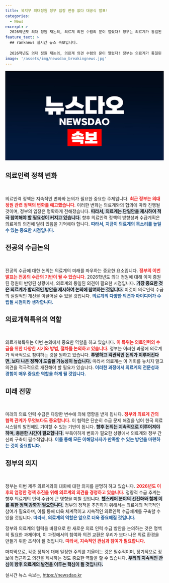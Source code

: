 ```yaml
---
title: 복지부 의대정원 정부 입장 변동 없다 대공식 발표!
categories:
  - News
excerpt: >
  2026학년도 의대 정원 재논의, 의료계 의견 수렴의 문이 열렸다! 정부는 의료계가 통일된 증원안을 제시할 경우 언제든 논의할 준비가 되어 있다고 밝혔다. 의료계의 목소리가 정책에 어떤 변화를 가져올지 주목된다.
feature_text: >
  ## ranknews 실시간 뉴스 속보입니다.

  2026학년도 의대 정원 재논의, 의료계 의견 수렴의 문이 열렸다! 정부는 의료계가 통일된 증원안을 제시할 경우 언제든 논의할 준비가 되어 있다고 밝혔다. 의료계의 목소리가 정책에 어떤 변화를 가져올지 주목된다.
image: '/assets/img/newsdao_breakingnews.jpg'
---
```


<p><img src="/assets/img/newsdao_breakingnews.jpg" alt="ranknews 속보" /></p>

<h2 data-ke-size="size26">의료인력 정책 변화</h2>

<p data-ke-size="size16">&nbsp;</p>

<p>의료인력 정책은 지속적인 변화와 논의가 필요한 중요한 주제입니다. <b><span style="color: #ee2323;">최근 정부는 의대 정원 관련 정책의 변화를 예고했습니다.</span></b> 이러한 변화는 의료계와의 협의에 따라 진행될 것이며, 정부의 입장은 명확하게 전해졌습니다. <b><span style="background-color: #21538527;">따라서, 의료계는 단일안을 제시하여 적극 참여해야 할 필요성이 커지고 있습니다.</span></b> 향후 의료인력 정책의 방향성과 수급계획은 의료계의 의견에 달려 있음을 기억해야 합니다. <b><span style="color: #1a5490;">따라서, 지금이 의료계의 목소리를 높일 수 있는 중요한 시점입니다.</span></b></p>

<h2 data-ke-size="size26">전공의 수급논의</h2>

<p data-ke-size="size16">&nbsp;</p>

<p>전공의 수급에 대한 논의는 의료계의 미래를 좌우하는 중요한 요소입니다. <b><span style="color: #ee2323;">정부의 이번 발표는 전공의 수급의 기반이 될 수 있습니다.</span></b> 2026학년도 의대 정원에 대해 이미 증원된 정원이 반영된 상황에서, 의료계의 통일된 의견이 필요한 시점입니다. <b><span style="background-color: #21538527;">가장 중요한 것은 의료계가 합리적인 방안을 제시하여 논의에 참여하는 것입니다.</span></b> 이것이 의료인력 수급의 실질적인 개선을 이끌어낼 수 있을 것입니다. <b><span style="color: #1a5490;">의료계의 다양한 의견과 아이디어가 수립될 시점이라 생각합니다.</span></b></p>

<h2 data-ke-size="size26">의료개혁특위의 역할</h2>

<p data-ke-size="size16">&nbsp;</p>

<p>의료개혁특위는 이번 논의에서 중요한 역할을 하고 있습니다. <b><span style="color: #ee2323;">이 특위는 의료인력의 수급을 위한 다양한 시기와 방법, 절차를 논의하고 있습니다.</span></b> 정부는 이러한 과정에 의료계가 적극적으로 참여하는 것을 원하고 있습니다. <b><span style="background-color: #21538527;">투명하고 객관적인 논의가 이루어진다면, 보다 나은 정책이 도출될 가능성이 높습니다.</span></b> 따라서 의료계는 이 기회를 놓치지 말고 의견을 적극적으로 개진해야 할 필요가 있습니다. <b><span style="color: #1a5490;">이러한 과정에서 의료계의 전문성과 경험이 매우 중요한 역할을 하게 될 것입니다.</span></b></p>

<h2 data-ke-size="size26">미래 전망</h2>

<p data-ke-size="size16">&nbsp;</p>

<p>미래의 의료 인력 수급은 다양한 변수에 의해 영향을 받게 됩니다. <b><span style="color: #ee2323;">정부와 의료계 간의 협력 관계가 무엇보다도 중요합니다.</span></b> 이 협력은 단순히 수급 문제 해결을 넘어 한국 의료 시스템의 발전에도 기여할 수 있는 기반이 됩니다. <b><span style="background-color: #21538527;">향후 논의는 지속적으로 이루어져야 하며, 충분한 시간이 필요합니다.</span></b> 부득이하게 변화가 필요한 상황에서 의료계와 정부 간 신뢰 구축이 필수적입니다. <b><span style="color: #1a5490;">이를 통해 모든 이해당사자가 만족할 수 있는 방안을 마련하는 것이 중요합니다.</span></b></p>

<h2 data-ke-size="size26">정부의 의지</h2>

<p data-ke-size="size16">&nbsp;</p>

<p>정부는 이번 제주 의료계와의 대화에 대한 의지를 분명히 하고 있습니다. <b><span style="color: #ee2323;">2026년도 이후의 엄정한 정책 추진을 위해 의료계의 의견을 경청하고 있습니다.</span></b> 정량적 수급 추계는 향후 의료계의 인력 수급에 큰 영향을 미칠 것입니다. <b><span style="background-color: #21538527;">헬스케어 분야의 선진화와 함께 이를 위한 정책 강화가 필요합니다.</span></b> 정부의 정책을 추진하기 위해서는 의료계의 적극적인 참여가 필요하며, 이를 통해 더욱 체계적이고 지속적인 의료인력 수급체계를 구축할 수 있을 것입니다. <b><span style="color: #1a5490;">따라서, 의료계의 역할은 앞으로 더욱 중요해질 것입니다.</span></b> </p>

<p data-ke-size="size16"></p>

<p>정부와 의료계의 협력을 바탕으로 한 새로운 의료 인력 수급 방안을 논의하는 것은 명백히 필요한 과제이며, 이 과정에서의 참여와 의견 교환은 우리가 보다 나은 의료 환경을 만들기 위한 초석이 될 것입니다. <b><span style="color: #ee2323;">따라서, 지속적인 관심과 참여가 필요합니다.</span></b> </p>

<p data-ke-size="size16"></p>

<p>마지막으로, 각종 정책에 대해 일정한 주의를 기울이는 것은 필수적이며, 정기적으로 정보에 접근하고 의견을 제시하는 것도 중요한 역할을 할 수 있습니다. <b><span style="background-color: #21538527;">우리의 지속적인 관심이 향후 의료계의 발전을 이루는 핵심이 될 것입니다.</span></b> </p>

<p data-ke-size="size16"></p>
실시간 뉴스 속보는, <a href="https://newsdao.kr" rel="dofollow">https://newsdao.kr</a>


